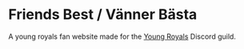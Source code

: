 # Friends Best / Vänner Bästa

A young royals fan website made for the [Young Royals](https://discord.gg/youngroyals) Discord guild.
